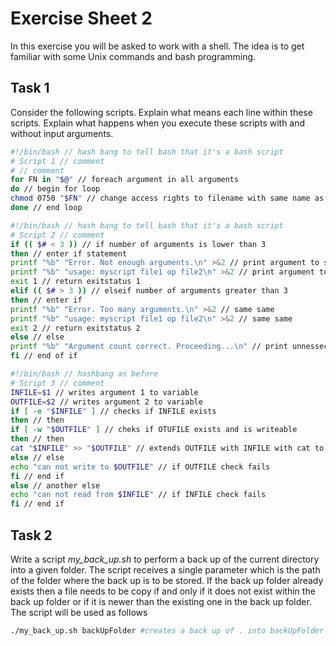 # Exercise Sheet 2

In this exercise you will be asked to work with a shell. The idea is to get familiar with some Unix commands and bash programming.

## Task 1

Consider the following scripts. Explain what means each line within these scripts. Explain what happens when you execute these scripts with and without input arguments. 

```bash
#!/bin/bash // hash bang to tell bash that it's a bash script
# Script 1 // comment
# // comment
for FN in "$@" // foreach argument in all arguments
do // begin for loop
chmod 0750 "$FN" // change access rights to filename with same name as argument
done // end loop
```

```bash
#!/bin/bash // hash bang to tell bash that it's a bash script
# Script 2 // comment
if (( $# < 3 )) // if number of arguments is lower than 3
then // enter if statement
printf "%b" "Error. Not enough arguments.\n" >&2 // print argument to stderr
printf "%b" "usage: myscript file1 op file2\n" >&2 // print argument to stderr
exit 1 // return exitstatus 1
elif (( $# > 3 )) // elseif number of arguments greater than 3
then // enter if
printf "%b" "Error. Too many arguments.\n" >&2 // same same
printf "%b" "usage: myscript file1 op file2\n" >&2 // same same
exit 2 // return exitstatus 2
else // else
printf "%b" "Argument count correct. Proceeding...\n" // print unnessecary comment on success
fi // end of if
```

```bash
#!/bin/bash // hashbang as before
# Script 3 // comment
INFILE=$1 // writes argument 1 to variable
OUTFILE=$2 // writes argument 2 to variable
if [ -e "$INFILE" ] // checks if INFILE exists
then // then
if [ -w "$OUTFILE" ] // cheks if OTUFILE exists and is writeable
then // then
cat "$INFILE" >> "$OUTFILE" // extends OUTFILE with INFILE with cat to end of file
else // else
echo "can not write to $OUTFILE" // if OUTFILE check fails
fi // end if
else // another else
echo "can not read from $INFILE" // if INFILE check fails
fi // end if

```

## Task 2
Write a script *my_back_up.sh* to perform a back up of the current directory into a given folder. The script receives a single parameter which is the path of the folder where the back up is to be stored. If the back up folder already exists then a file needs to be copy if and only if it does not exist within the back up folder or if it is newer than the existing one in the back up folder. The script will be used as follows

```bash
./my_back_up.sh backUpFolder #creates a back up of . into backUpFolder
```
